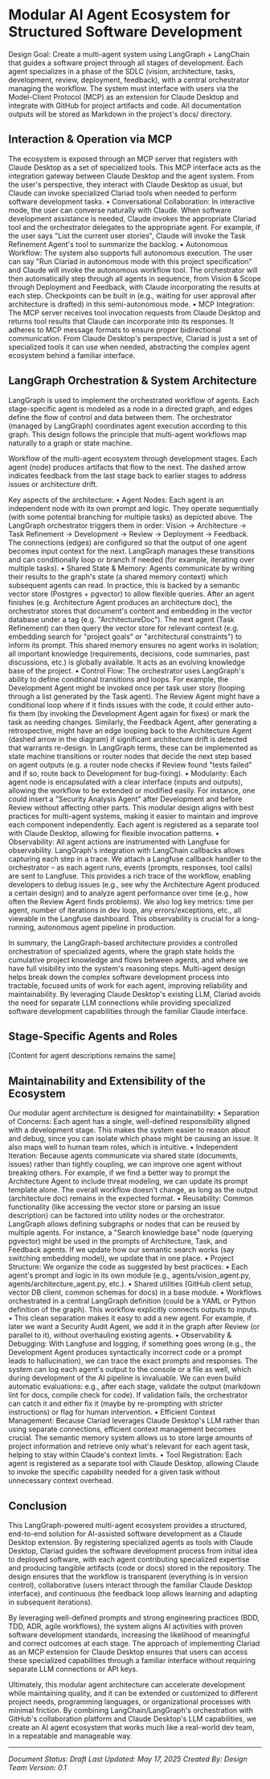 # Modular AI Agent Ecosystem for Structured Software Development

Design Goal: Create a multi-agent system using LangGraph + LangChain that guides a software project through all stages of development. Each agent specializes in a phase of the SDLC (vision, architecture, tasks, development, review, deployment, feedback), with a central orchestrator managing the workflow. The system must interface with users via the Model-Client Protocol (MCP) as an extension for Claude Desktop and integrate with GitHub for project artifacts and code. All documentation outputs will be stored as Markdown in the project's docs/ directory.

## Interaction & Operation via MCP

The ecosystem is exposed through an MCP server that registers with Claude Desktop as a set of specialized tools. This MCP interface acts as the integration gateway between Claude Desktop and the agent system. From the user's perspective, they interact with Claude Desktop as usual, but Claude can invoke specialized Clariad tools when needed to perform software development tasks.
	•	Conversational Collaboration: In interactive mode, the user can converse naturally with Claude. When software development assistance is needed, Claude invokes the appropriate Clariad tool and the orchestrator delegates to the appropriate agent. For example, if the user says "List the current user stories", Claude will invoke the Task Refinement Agent's tool to summarize the backlog.
	•	Autonomous Workflow: The system also supports full autonomous execution. The user can say "Run Clariad in autonomous mode with this project specification" and Claude will invoke the autonomous workflow tool. The orchestrator will then automatically step through all agents in sequence, from Vision & Scope through Deployment and Feedback, with Claude incorporating the results at each step. Checkpoints can be built in (e.g., waiting for user approval after architecture is drafted) in this semi-autonomous mode.
	•	MCP Integration: The MCP server receives tool invocation requests from Claude Desktop and returns tool results that Claude can incorporate into its responses. It adheres to MCP message formats to ensure proper bidirectional communication. From Claude Desktop's perspective, Clariad is just a set of specialized tools it can use when needed, abstracting the complex agent ecosystem behind a familiar interface.

## LangGraph Orchestration & System Architecture

LangGraph is used to implement the orchestrated workflow of agents. Each stage-specific agent is modeled as a node in a directed graph, and edges define the flow of control and data between them. The orchestrator (managed by LangGraph) coordinates agent execution according to this graph. This design follows the principle that multi-agent workflows map naturally to a graph or state machine.

Workflow of the multi-agent ecosystem through development stages. Each agent (node) produces artifacts that flow to the next. The dashed arrow indicates feedback from the last stage back to earlier stages to address issues or architecture drift.

Key aspects of the architecture:
	•	Agent Nodes: Each agent is an independent node with its own prompt and logic. They operate sequentially (with some potential branching for multiple tasks) as depicted above. The LangGraph orchestrator triggers them in order: Vision → Architecture → Task Refinement → Development → Review → Deployment → Feedback. The connections (edges) are configured so that the output of one agent becomes input context for the next. LangGraph manages these transitions and can conditionally loop or branch if needed (for example, iterating over multiple tasks).
	•	Shared State & Memory: Agents communicate by writing their results to the graph's state (a shared memory context) which subsequent agents can read. In practice, this is backed by a semantic vector store (Postgres + pgvector) to allow flexible queries. After an agent finishes (e.g. Architecture Agent produces an architecture doc), the orchestrator stores that document's content and embedding in the vector database under a tag (e.g. "ArchitectureDoc"). The next agent (Task Refinement) can then query the vector store for relevant context (e.g. embedding search for "project goals" or "architectural constraints") to inform its prompt. This shared memory ensures no agent works in isolation; all important knowledge (requirements, decisions, code summaries, past discussions, etc.) is globally available. It acts as an evolving knowledge base of the project.
	•	Control Flow: The orchestrator uses LangGraph's ability to define conditional transitions and loops. For example, the Development Agent might be invoked once per task user story (looping through a list generated by the Task agent). The Review Agent might have a conditional loop where if it finds issues with the code, it could either auto-fix them (by invoking the Development Agent again for fixes) or mark the task as needing changes. Similarly, the Feedback Agent, after generating a retrospective, might have an edge looping back to the Architecture Agent (dashed arrow in the diagram) if significant architecture drift is detected that warrants re-design. In LangGraph terms, these can be implemented as state machine transitions or router nodes that decide the next step based on agent outputs (e.g. a router node checks if Review found "tests failed" and if so, route back to Development for bug-fixing).
	•	Modularity: Each agent node is encapsulated with a clear interface (inputs and outputs), allowing the workflow to be extended or modified easily. For instance, one could insert a "Security Analysis Agent" after Development and before Review without affecting other parts. This modular design aligns with best practices for multi-agent systems, making it easier to maintain and improve each component independently. Each agent is registered as a separate tool with Claude Desktop, allowing for flexible invocation patterns.
	•	Observability: All agent actions are instrumented with Langfuse for observability. LangGraph's integration with LangChain callbacks allows capturing each step in a trace. We attach a Langfuse callback handler to the orchestrator – as each agent runs, events (prompts, responses, tool calls) are sent to Langfuse. This provides a rich trace of the workflow, enabling developers to debug issues (e.g., see why the Architecture Agent produced a certain design) and to analyze agent performance over time (e.g., how often the Review Agent finds problems). We also log key metrics: time per agent, number of iterations in dev loop, any errors/exceptions, etc., all viewable in the Langfuse dashboard. This observability is crucial for a long-running, autonomous agent pipeline in production.

In summary, the LangGraph-based architecture provides a controlled orchestration of specialized agents, where the graph state holds the cumulative project knowledge and flows between agents, and where we have full visibility into the system's reasoning steps. Multi-agent design helps break down the complex software development process into tractable, focused units of work for each agent, improving reliability and maintainability. By leveraging Claude Desktop's existing LLM, Clariad avoids the need for separate LLM connections while providing specialized software development capabilities through the familiar Claude interface.

## Stage-Specific Agents and Roles

[Content for agent descriptions remains the same]

## Maintainability and Extensibility of the Ecosystem

Our modular agent architecture is designed for maintainability:
	•	Separation of Concerns: Each agent has a single, well-defined responsibility aligned with a development stage. This makes the system easier to reason about and debug, since you can isolate which phase might be causing an issue. It also maps well to human team roles, which is intuitive.
	•	Independent Iteration: Because agents communicate via shared state (documents, issues) rather than tightly coupling, we can improve one agent without breaking others. For example, if we find a better way to prompt the Architecture Agent to include threat modeling, we can update its prompt template alone. The overall workflow doesn't change, as long as the output (architecture doc) remains in the expected format.
	•	Reusability: Common functionality (like accessing the vector store or parsing an issue description) can be factored into utility nodes or the orchestrator. LangGraph allows defining subgraphs or nodes that can be reused by multiple agents. For instance, a "Search knowledge base" node (querying pgvector) might be used in the prompts of Architecture, Task, and Feedback agents. If we update how our semantic search works (say switching embedding model), we update that in one place.
	•	Project Structure: We organize the code as suggested by best practices:
	•	Each agent's prompt and logic in its own module (e.g., agents/vision_agent.py, agents/architecture_agent.py, etc.).
	•	Shared utilities (GitHub client setup, vector DB client, common schemas for docs) in a base module.
	•	Workflows orchestrated in a central LangGraph definition (could be a YAML or Python definition of the graph). This workflow explicitly connects outputs to inputs.
	•	This clean separation makes it easy to add a new agent. For example, if later we want a Security Audit Agent, we add it in the graph after Review (or parallel to it), without overhauling existing agents.
	•	Observability & Debugging: With Langfuse and logging, if something goes wrong (e.g., the Development Agent produces syntactically incorrect code or a prompt leads to hallucination), we can trace the exact prompts and responses. The system can log each agent's output to the console or a file as well, which during development of the AI pipeline is invaluable. We can even build automatic evaluations: e.g., after each stage, validate the output (markdown lint for docs, compile check for code). If validation fails, the orchestrator can catch it and either fix it (maybe by re-prompting with stricter instructions) or flag for human intervention.
	•	Efficient Context Management: Because Clariad leverages Claude Desktop's LLM rather than using separate connections, efficient context management becomes crucial. The semantic memory system allows us to store large amounts of project information and retrieve only what's relevant for each agent task, helping to stay within Claude's context limits.
	•	Tool Registration: Each agent is registered as a separate tool with Claude Desktop, allowing Claude to invoke the specific capability needed for a given task without unnecessary context overhead.

## Conclusion

This LangGraph-powered multi-agent ecosystem provides a structured, end-to-end solution for AI-assisted software development as a Claude Desktop extension. By registering specialized agents as tools with Claude Desktop, Clariad guides the software development process from initial idea to deployed software, with each agent contributing specialized expertise and producing tangible artifacts (code or docs) stored in the repository. The design ensures that the workflow is transparent (everything is in version control), collaborative (users interact through the familiar Claude Desktop interface), and continuous (the feedback loop allows learning and adapting in subsequent iterations).

By leveraging well-defined prompts and strong engineering practices (BDD, TDD, ADR, agile workflows), the system aligns AI activities with proven software development standards, increasing the likelihood of meaningful and correct outcomes at each stage. The approach of implementing Clariad as an MCP extension for Claude Desktop ensures that users can access these specialized capabilities through a familiar interface without requiring separate LLM connections or API keys.

Ultimately, this modular agent architecture can accelerate development while maintaining quality, and it can be extended or customized to different project needs, programming languages, or organizational processes with minimal friction. By combining LangChain/LangGraph's orchestration with GitHub's collaboration platform and Claude Desktop's LLM capabilities, we create an AI agent ecosystem that works much like a real-world dev team, in a repeatable and manageable way.

---

*Document Status: Draft*
*Last Updated: May 17, 2025*
*Created By: Design Team*
*Version: 0.1*
